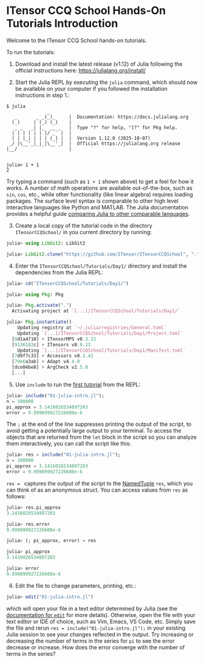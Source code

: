 # ITensor CCQ School Hands-On Tutorials Introduction

Welcome to the ITensor CCQ School hands-on tutorials.

To run the tutorials:

1. Download and install the latest release (v1.12) of Julia following the official
instructions here: https://julialang.org/install/

2. Start the Julia REPL by executing the `julia` command, which should now be available on
your computer if you followed the installation instructions in step 1.:
```
$ julia
               _
   _       _ _(_)_     |  Documentation: https://docs.julialang.org
  (_)     | (_) (_)    |
   _ _   _| |_  __ _   |  Type "?" for help, "]?" for Pkg help.
  | | | | | | |/ _` |  |
  | | |_| | | | (_| |  |  Version 1.12.0 (2025-10-07)
 _/ |\__'_|_|_|\__'_|  |  Official https://julialang.org release
|__/                   |


julia> 1 + 1
2

```
Try typing a command (such as `1 + 1` shown above) to get a feel for how it works.
A number of math operations are available out-of-the-box, such as `sin`, `cos`, etc., while
other functionality (like linear algebra) requires loading packages.
The surface level syntax is comparable to other high level interactive languages like
Python and MATLAB. The Julia documentation provides a helpful guide [comparing Julia to
other comparable languages](https://docs.julialang.org/en/v1/manual/noteworthy-differences/).

3. Create a local copy of the tutorial code in the directory `ITensorCCQSchool/` in you
current directory by running:
```julia
julia> using LibGit2: LibGit2

julia> LibGit2.clone("https://github.com/ITensor/ITensorCCQSchool", ".")
```

4. Enter the `ITensorCCQSchool/Tutorials/Day1/` directory and install the dependencies from
the Julia REPL:
```julia
julia> cd("ITensorCCQSchool/Tutorials/Day1/")

julia> using Pkg: Pkg

julia> Pkg.activate(".")
  Activating project at `[...]/ITensorCCQSchool/Tutorials/Day1/`

julia> Pkg.instantiate()
    Updating registry at `~/.julia/registries/General.toml`
    Updating `[...]/ITensorCCQSchool/Tutorials/Day1/Project.toml`
  [0d1a4710] + ITensorMPS v0.3.22
  [9136182c] + ITensors v0.9.13
    Updating `[...]/ITensorCCQSchool/Tutorials/Day1/Manifest.toml`
  [7d9f7c33] + Accessors v0.1.42
  [79e6a3ab] + Adapt v4.4.0
  [dce04be8] + ArgCheck v2.5.0
  [...]

```

5. Use `include` to run the
[first tutorial](https://github.com/ITensor/ITensorCCQSchool/blob/main/day1/01-julia-intro.jl)
from the REPL:
```julia
julia> include("01-julia-intro.jl");
n = 100000
pi_approx = 3.1416026534897203
error = 9.999899927226608e-6

```
The `;` at the end of the line suppresses printing the output of the script, to avoid
getting a potentially large output to your terminal. To access the objects that are
returned from the `let` block in the script so you can analyze them interactively, you
can call the script like this:
```julia
julia> res = include("01-julia-intro.jl");
n = 100000
pi_approx = 3.1416026534897203
error = 9.999899927226608e-6

```
`res = ` captures the output of the script to the
[NamedTuple](https://docs.julialang.org/en/v1/base/base/#Core.NamedTuple) `res`, which you
can think of as an anonymous struct. You can access values from `res` as follows:
```julia
julia> res.pi_approx
3.1416026534897203

julia> res.error
9.999899927226608e-6

julia> (; pi_approx, error) = res

julia> pi_approx
3.1416026534897203

julia> error
9.999899927226608e-6

```

6. Edit the file to change parameters, printing, etc.:
```julia
julia> edit("01-julia-intro.jl")

```
which will open your file in a text editor determined by Julia (see the
[documentation for `edit`](https://docs.julialang.org/en/v1/stdlib/InteractiveUtils/#InteractiveUtils.edit-Tuple{AbstractString,%20Integer})
for more details). Otherwise, open the file with your text editor or IDE of choice, such as
Vim, Emacs, VS Code, etc. Simply save the file and rerun
`res = include("01-julia-intro.jl");` in your existing Julia session to see your changes
reflected in the output. Try increasing or decreasing the number of terms in the series for
`pi` to see the error decrease or increase. How does the error converge with the number of
terms in the series?
